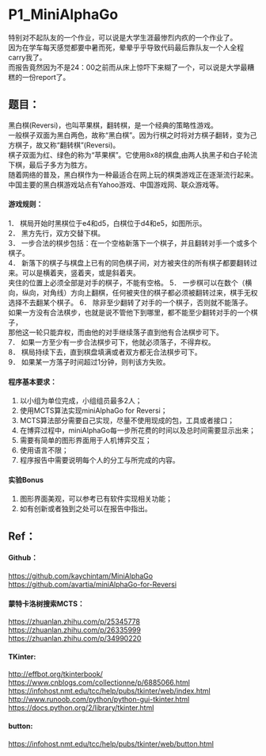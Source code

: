 # P1_MiniAlphaGo

特别对不起队友的一个作业，可以说是大学生涯最惨烈内疚的一个作业了。  
因为在学车每天感觉都要中暑而死，晕晕乎乎导致代码最后靠队友一个人全程carry我了。   
而报告竟然因为不是24：00之前而从床上惊吓下来糊了一个，可以说是大学最糟糕的一份report了。   


## 题目：
黑白棋(Reversi)，也叫苹果棋，翻转棋，是一个经典的策略性游戏。  
一般棋子双面为黑白两色，故称“黑白棋”。因为行棋之时将对方棋子翻转，变为己方棋子，故又称“翻转棋”(Reversi)。  
棋子双面为红、绿色的称为“苹果棋”。它使用8x8的棋盘,由两人执黑子和白子轮流下棋，最后子多方为胜方。   
随着网络的普及，黑白棋作为一种最适合在网上玩的棋类游戏正在逐渐流行起来。   
中国主要的黑白棋游戏站点有Yahoo游戏、中国游戏网、联众游戏等。   

#### 游戏规则：
1．	棋局开始时黑棋位于e4和d5，白棋位于d4和e5，如图所示。   
2．	黑方先行，双方交替下棋。   
3．	一步合法的棋步包括：在一个空格新落下一个棋子，并且翻转对手一个或多个棋子。   
4．	新落下的棋子与棋盘上已有的同色棋子间，对方被夹住的所有棋子都要翻转过来。可以是横着夹，竖着夹，或是斜着夹。   
     夹住的位置上必须全部是对手的棋子，不能有空格。
5．	一步棋可以在数个（横向，纵向，对角线）方向上翻棋，任何被夹住的棋子都必须被翻转过来，棋手无权选择不去翻某个棋子。
6．	除非至少翻转了对手的一个棋子，否则就不能落子。如果一方没有合法棋步，也就是说不管他下到哪里，都不能至少翻转对手的一个棋子，   
     那他这一轮只能弃权，而由他的对手继续落子直到他有合法棋步可下。   
7．	如果一方至少有一步合法棋步可下，他就必须落子，不得弃权。   
8．	棋局持续下去，直到棋盘填满或者双方都无合法棋步可下。   
9．	如果某一方落子时间超过1分钟，则判该方失败。   

#### 程序基本要求：
1.	以小组为单位完成，小组组员最多2人；   
2.	使用MCTS算法实现miniAlphaGo for Reversi；   
3.	MCTS算法部分需要自己实现，尽量不使用现成的包，工具或者接口；   
4.	在博弈过程中，miniAlphaGo每一步所花费的时间以及总时间需要显示出来；   
5.	需要有简单的图形界面用于人机博弈交互；   
6.	使用语言不限；   
7.	程序报告中需要说明每个人的分工与所完成的内容。   

#### 实验Bonus   
1.	图形界面美观，可以参考已有软件实现相关功能；   
2.	如有创新或者独到之处可以在报告中指出。   


## Ref：
#### Github：
https://github.com/kaychintam/MiniAlphaGo   
https://github.com/avartia/miniAlphaGo-for-Reversi   
#### 蒙特卡洛树搜索MCTS：
https://zhuanlan.zhihu.com/p/25345778   
https://zhuanlan.zhihu.com/p/26335999   
https://zhuanlan.zhihu.com/p/34990220   
#### TKinter:
http://effbot.org/tkinterbook/   
https://www.cnblogs.com/collectionne/p/6885066.html   
https://infohost.nmt.edu/tcc/help/pubs/tkinter/web/index.html   
http://www.runoob.com/python/python-gui-tkinter.html   
https://docs.python.org/2/library/tkinter.html   
#### button:
https://infohost.nmt.edu/tcc/help/pubs/tkinter/web/button.html    

